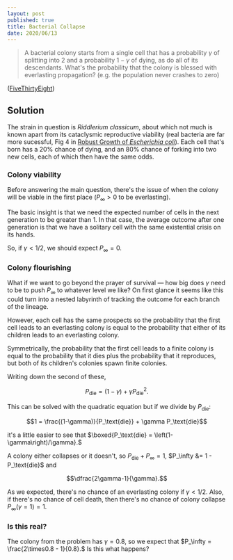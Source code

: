 ```yaml
---
layout: post
published: true
title: Bacterial Collapse
date: 2020/06/13
---
```


>A bacterial colony starts from a single cell that has a probability $\gamma$ of splitting into $2$ and a probability $1-\gamma$ of dying, as do all of its descendants. What's the probability that the colony is blessed with everlasting propagation? (e.g. the population never crashes to zero)

<!--more-->

([FiveThirtyEight](https://fivethirtyeight.com/features/how-long-will-the-bacterial-colony-last/))

## Solution

The strain in question is _Riddlerium classicum_, about which not much is known apart from its cataclysmic reproductive viability (real bacteria are far more sucessful, Fig 4 in [Robust Growth of _Escherichia coli_](https://jun.ucsd.edu/files/publications/RobustGrowth_complete_CurrBiol2010.pdf)). Each cell that's born has a $20\%$ chance of dying, and an $80\%$ chance of forking into two new cells, each of which then have the same odds. 

### Colony viability

Before answering the main question, there's the issue of when the colony will be viable in the first place ($P_\infty > 0$ to be everlasting). 

The basic insight is that we need the expected number of cells in the next generation to be greater than $1$. In that case, the average outcome after one generation is that we have a solitary cell with the same existential crisis on its hands. 

So, if $\gamma < 1/2,$ we should expect $P_\infty = 0.$

### Colony flourishing

What if we want to go beyond the prayer of survival — how big does $\gamma$ need to be to push $P_\infty$ to whatever level we like? On first glance it seems like this could turn into a nested labyrinth of tracking the outcome for each branch of the lineage. 

However, each cell has the same prospects so the probability that the first cell leads to an everlasting colony is equal to the probability that either of its children leads to an everlasting colony. 

Symmetrically, the probability that the first cell leads to a finite colony is equal to the probability that it dies plus the probability that it reproduces, but both of its children's colonies spawn finite colonies.

Writing down the second of these, 

$$P_\text{die} = (1-\gamma) + \gamma P_\text{die}^2.$$ 

This can be solved with the quadratic equation but if we divide by $P_\text{die}$: 

$$1 = \frac{(1-\gamma)}{P_\text{die}} + \gamma P_\text{die}$$

it's a little easier to see that $\boxed{P_\text{die} = \left(1-\gamma\right)/\gamma}.$

A colony either collapses or it doesn't, so $P_\text{die} + P_\infty = 1,$ $P_\infty &= 1 - P_\text{die}$ and

$$\dfrac{2\gamma-1}{\gamma}.$$

As we expected, there's no chance of an everlasting colony if $\gamma < 1/2.$ Also, if there's no chance of cell death, then there's no chance of colony collapse $P_\infty(\gamma = 1) = 1.$

### Is this real?

The colony from the problem has $\gamma = 0.8,$ so we expect that $P_\infty = \frac{2\times0.8 - 1}{0.8}.$ Is this what happens?






<br>
